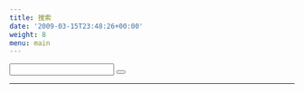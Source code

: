 ```yaml
---
title: 搜索
date: '2009-03-15T23:48:26+00:00'
weight: 8
menu: main
---
```



 
  <link rel="stylesheet" href="https://cdn.jsdelivr.net/bootstrap/3.3.5/css/bootstrap.min.css" />
  <link rel="stylesheet" href="https://maxcdn.bootstrapcdn.com/font-awesome/4.4.0/css/font-awesome.min.css" />
  <link href="https://fonts.googleapis.com/css?family=Roboto" rel="stylesheet" type="text/css" />

  <link rel="stylesheet" href="https://cdn.jsdelivr.net/instantsearch.js/1/instantsearch.min.css" />

  <link rel="stylesheet" type="text/css" href="https://raw.githubusercontent.com/Lchiffon/vue-github-api/master/algolia/main.css" />


  <section class="">
    <article>
	      <div class="searchbox-container">
      <div class="input-group">
        <input type="text" class="form-control" id="q" />
        <span class="input-group-btn">
          <button class="btn btn-default"><i class="fa fa-search"></i></button>
        </span>
      </div>
    </div>
      <div id="stats" class="text-right text-muted"></div>
      <hr />
      <div id="hits"></div>
      <div id="pagination" class="text-center"></div>
    </article>
  </section>

  <script src="https://cdn.jsdelivr.net/instantsearch.js/1/instantsearch.min.js"></script>

  <script src="https://raw.githubusercontent.com/Lchiffon/vue-github-api/master/algolia/search.js"></script>

